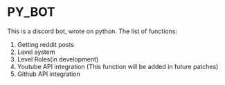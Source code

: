 # PY_BOT
This is a discord bot, wrote on python. The list of functions:

1. Getting reddit posts
2. Level system
3. Level Roles(in development)
4. Youtube API integration (This function will be added in future patches)
5. Github API integration
